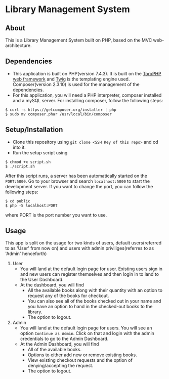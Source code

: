 # Library Management System

## About
This is a Library Management System built on PHP, based on the MVC web-architecture.

## Dependencies
* This application is built on PHP(version 7.4.3). It is built on the [ToroPHP web framework](https://github.com/anandkunal/ToroPHP) and [Twig](https://twig.symfony.com/) is the templating engine used. Composer(version 2.3.10) is used for the management of the dependencies.
* For this application, you will need a PHP interpreter, composer installed and a mySQL server.
For installing composer, follow the following steps:
```
$ curl -s https://getcomposer.org/installer | php
$ sudo mv composer.phar /usr/local/bin/composer
```

## Setup/Installation
* Clone this repository using `git clone <SSH Key of this repo>` and cd into it.
* Run the setup script using 
```
$ chmod +x script.sh
$ ./script.sh
```
After this script runs, a server has been automatically started on the `PORT:5000`. Go to your browser and search `localhost:5000` to start the development server.
If you want to change the port, you can follow the following steps:
```
$ cd public
$ php -S localhost:PORT
``` 
where PORT is the port number you want to use.

## Usage
This app is split on the usage for two kinds of users, default users(referred to as 'User' from now on) and users with admin priviliges(referres to as 'Admin' henceforth)
1. User
    - You will land at the default login page for user. Existing users sign in and new users can register themselves and then login in to land to the User Dashboard.
    - At the dashboard, you will find
        - All the available books along with their quantity with an option to request any of the books for checkout.
        - You can also see all of the books checked out in your name and you have an option to hand in the checked-out books to the library.
        - The option to logout.
2. Admin
    - You will land at the default login page for users. You will see an option `Continue as Admin`. Click on that and login with the admin credentials to go to the Admin Dashboard.
    - At the Admin Dashboard, you will find
        - All of the available books.
        - Options to either add new or remove existing books.
        - View existing checkout requests and the option of denying/accepting the request.
        - The option to logout.